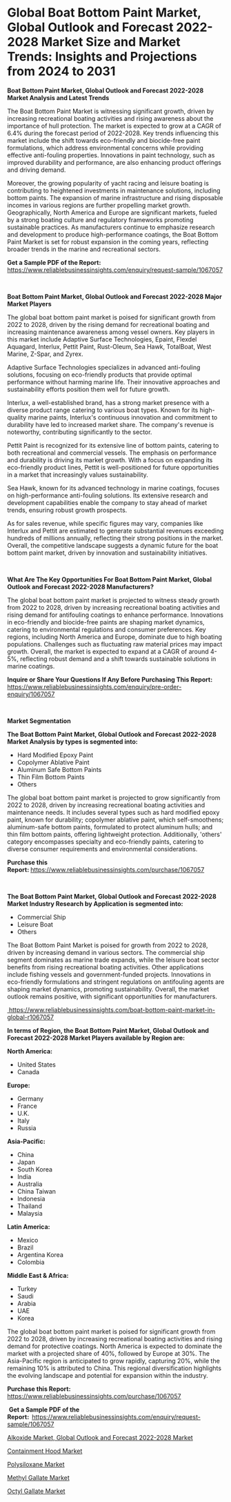 <p><h1>Global Boat Bottom Paint Market, Global Outlook and Forecast 2022-2028 Market Size and Market Trends: Insights and Projections from 2024 to 2031</h1></p><p><strong>Boat Bottom Paint Market, Global Outlook and Forecast 2022-2028 Market Analysis and Latest Trends</strong></p>
<p><p>The Boat Bottom Paint Market is witnessing significant growth, driven by increasing recreational boating activities and rising awareness about the importance of hull protection. The market is expected to grow at a CAGR of 6.4% during the forecast period of 2022-2028. Key trends influencing this market include the shift towards eco-friendly and biocide-free paint formulations, which address environmental concerns while providing effective anti-fouling properties. Innovations in paint technology, such as improved durability and performance, are also enhancing product offerings and driving demand.</p><p>Moreover, the growing popularity of yacht racing and leisure boating is contributing to heightened investments in maintenance solutions, including bottom paints. The expansion of marine infrastructure and rising disposable incomes in various regions are further propelling market growth. Geographically, North America and Europe are significant markets, fueled by a strong boating culture and regulatory frameworks promoting sustainable practices. As manufacturers continue to emphasize research and development to produce high-performance coatings, the Boat Bottom Paint Market is set for robust expansion in the coming years, reflecting broader trends in the marine and recreational sectors.</p></p>
<p><strong>Get a Sample PDF of the Report:&nbsp;</strong> <a href="https://www.reliablebusinessinsights.com/enquiry/request-sample/1067057">https://www.reliablebusinessinsights.com/enquiry/request-sample/1067057</a></p>
<p>&nbsp;</p>
<p><strong>Boat Bottom Paint Market, Global Outlook and Forecast 2022-2028 Major Market Players</strong></p>
<p><p>The global boat bottom paint market is poised for significant growth from 2022 to 2028, driven by the rising demand for recreational boating and increasing maintenance awareness among vessel owners. Key players in this market include Adaptive Surface Technologies, Epaint, Flexdel Aquagard, Interlux, Pettit Paint, Rust-Oleum, Sea Hawk, TotalBoat, West Marine, Z-Spar, and Zyrex.</p><p>Adaptive Surface Technologies specializes in advanced anti-fouling solutions, focusing on eco-friendly products that provide optimal performance without harming marine life. Their innovative approaches and sustainability efforts position them well for future growth.</p><p>Interlux, a well-established brand, has a strong market presence with a diverse product range catering to various boat types. Known for its high-quality marine paints, Interlux's continuous innovation and commitment to durability have led to increased market share. The company's revenue is noteworthy, contributing significantly to the sector.</p><p>Pettit Paint is recognized for its extensive line of bottom paints, catering to both recreational and commercial vessels. The emphasis on performance and durability is driving its market growth. With a focus on expanding its eco-friendly product lines, Pettit is well-positioned for future opportunities in a market that increasingly values sustainability.</p><p>Sea Hawk, known for its advanced technology in marine coatings, focuses on high-performance anti-fouling solutions. Its extensive research and development capabilities enable the company to stay ahead of market trends, ensuring robust growth prospects.</p><p>As for sales revenue, while specific figures may vary, companies like Interlux and Pettit are estimated to generate substantial revenues exceeding hundreds of millions annually, reflecting their strong positions in the market. Overall, the competitive landscape suggests a dynamic future for the boat bottom paint market, driven by innovation and sustainability initiatives.</p></p>
<p>&nbsp;</p>
<p><strong>What Are The Key Opportunities For Boat Bottom Paint Market, Global Outlook and Forecast 2022-2028 Manufacturers?</strong></p>
<p><p>The global boat bottom paint market is projected to witness steady growth from 2022 to 2028, driven by increasing recreational boating activities and rising demand for antifouling coatings to enhance performance. Innovations in eco-friendly and biocide-free paints are shaping market dynamics, catering to environmental regulations and consumer preferences. Key regions, including North America and Europe, dominate due to high boating populations. Challenges such as fluctuating raw material prices may impact growth. Overall, the market is expected to expand at a CAGR of around 4-5%, reflecting robust demand and a shift towards sustainable solutions in marine coatings.</p></p>
<p><strong>Inquire or Share Your Questions If Any Before Purchasing This Report:</strong> <a href="https://www.reliablebusinessinsights.com/enquiry/pre-order-enquiry/1067057">https://www.reliablebusinessinsights.com/enquiry/pre-order-enquiry/1067057</a></p>
<p>&nbsp;</p>
<p><strong>Market Segmentation</strong></p>
<p><strong>The Boat Bottom Paint Market, Global Outlook and Forecast 2022-2028 Market Analysis by types is segmented into:</strong></p>
<p><ul><li>Hard Modified Epoxy Paint</li><li>Copolymer Ablative Paint</li><li>Aluminum Safe Bottom Paints</li><li>Thin Film Bottom Paints</li><li>Others</li></ul></p>
<p><p>The global boat bottom paint market is projected to grow significantly from 2022 to 2028, driven by increasing recreational boating activities and maintenance needs. It includes several types such as hard modified epoxy paint, known for durability; copolymer ablative paint, which self-smoothens; aluminum-safe bottom paints, formulated to protect aluminum hulls; and thin film bottom paints, offering lightweight protection. Additionally, 'others' category encompasses specialty and eco-friendly paints, catering to diverse consumer requirements and environmental considerations.</p></p>
<p><strong>Purchase this Report:&nbsp;</strong><a href="https://www.reliablebusinessinsights.com/purchase/1067057">https://www.reliablebusinessinsights.com/purchase/1067057</a></p>
<p>&nbsp;</p>
<p><strong>The Boat Bottom Paint Market, Global Outlook and Forecast 2022-2028 Market Industry Research by Application is segmented into:</strong></p>
<p><ul><li>Commercial Ship</li><li>Leisure Boat</li><li>Others</li></ul></p>
<p><p>The Boat Bottom Paint Market is poised for growth from 2022 to 2028, driven by increasing demand in various sectors. The commercial ship segment dominates as marine trade expands, while the leisure boat sector benefits from rising recreational boating activities. Other applications include fishing vessels and government-funded projects. Innovations in eco-friendly formulations and stringent regulations on antifouling agents are shaping market dynamics, promoting sustainability. Overall, the market outlook remains positive, with significant opportunities for manufacturers.</p></p>
<p><a href="https://www.reliablebusinessinsights.com/boat-bottom-paint-market-in-global-r1067057">&nbsp;https://www.reliablebusinessinsights.com/boat-bottom-paint-market-in-global-r1067057</a></p>
<p><strong>In terms of Region, the Boat Bottom Paint Market, Global Outlook and Forecast 2022-2028 Market Players available by Region are:</strong></p>
<p>
    <p> <strong> North America: </strong>
        <ul>
            <li>United States</li>
            <li>Canada</li>
        </ul>
        </p> 
    <p> <strong> Europe: </strong>
        <ul>
            <li>Germany</li>
            <li>France</li>
            <li>U.K.</li>
            <li>Italy</li>
            <li>Russia</li>
        </ul>
        </p> 
    <p> <strong> Asia-Pacific: </strong>
        <ul>
            <li>China</li>
            <li>Japan</li>
            <li>South Korea</li>
            <li>India</li>
            <li>Australia</li>
            <li>China Taiwan</li>
            <li>Indonesia</li>
            <li>Thailand</li>
            <li>Malaysia</li>
        </ul>
        </p> 
    <p> <strong> Latin America: </strong>
        <ul>
            <li>Mexico</li>
            <li>Brazil</li>
            <li>Argentina Korea</li>
            <li>Colombia</li>
        </ul>
        </p> 
    <p> <strong> Middle East & Africa: </strong>
        <ul>
            <li>Turkey</li>
            <li>Saudi</li>
            <li>Arabia</li>
            <li>UAE</li>
            <li>Korea</li>
        </ul>
    </p>
    </p>
<p><p>The global boat bottom paint market is poised for significant growth from 2022 to 2028, driven by increasing recreational boating activities and rising demand for protective coatings. North America is expected to dominate the market with a projected share of 40%, followed by Europe at 30%. The Asia-Pacific region is anticipated to grow rapidly, capturing 20%, while the remaining 10% is attributed to China. This regional diversification highlights the evolving landscape and potential for expansion within the industry.</p></p>
<p><strong>Purchase this Report: </strong><a href="https://www.reliablebusinessinsights.com/purchase/1067057">https://www.reliablebusinessinsights.com/purchase/1067057</a></p>
<p>&nbsp;<strong>Get a Sample PDF of the Report:&nbsp;&nbsp;</strong><a href="https://www.reliablebusinessinsights.com/enquiry/request-sample/1067057">https://www.reliablebusinessinsights.com/enquiry/request-sample/1067057</a></p>
<p><strong></strong></p>
<p><p><a href="https://github.com/bmorecock/Market-Research-Report-List-5/blob/main/alkoxide-market-global-outlook-and-forecast-2022-2028-market.md">Alkoxide Market, Global Outlook and Forecast 2022-2028 Market</a></p><p><a href="https://www.linkedin.com/pulse/containment-hood-market-forecasts-trends-impact-analysis-eroxe?trackingId=VJabQ18CTKCCjhkaAXGH7g%3D%3D">Containment Hood Market</a></p><p><a href="https://www.linkedin.com/pulse/polysiloxane-market-share-new-trends-analysis-its-type-jjpic?trackingId=LUc88Xi%2BTYCNY9xdpsSxJg%3D%3D">Polysiloxane Market</a></p><p><a href="https://www.linkedin.com/pulse/methyl-gallate-market-size-type-industrial-gradepharmaceutical-4merc?trackingId=Zr%2Bsdr8KT9ekNS%2B%2BgAjh6w%3D%3D">Methyl Gallate Market</a></p><p><a href="https://www.linkedin.com/pulse/octyl-gallate-market-essentials-key-players-demand-drivers-wwsyc?trackingId=o5czPZsCS52Y7pNy67ZBTw%3D%3D">Octyl Gallate Market</a></p></p>